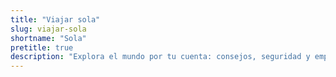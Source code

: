 ```yaml
---
title: "Viajar sola"
slug: viajar-sola
shortname: "Sola"
pretitle: true
description: "Explora el mundo por tu cuenta: consejos, seguridad y empoderamiento para las mujeres viajeras solas."
---
```



